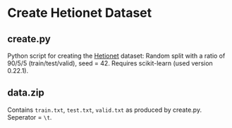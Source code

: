 # Create Hetionet Dataset

## create.py

Python script for creating the [Hetionet](https://github.com/hetio/hetionet) dataset: Random split with a ratio of 90/5/5 (train/test/valid), seed = 42. Requires scikit-learn (used version 0.22.1).

## data.zip

Contains `train.txt`, `test.txt`, `valid.txt` as produced by create.py. Seperator = `\t`.



